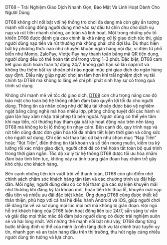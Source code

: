 DT68 – Trải Nghiệm Giao Dịch Nhanh Gọn, Bảo Mật Và Linh Hoạt Dành Cho Người Dùng

DT68 không chỉ nổi bật với hệ thống trò chơi đa dạng mà còn gây ấn tượng mạnh với cộng đồng người dùng nhờ vào sự đầu tư chỉn chu cho dịch vụ nạp và rút tiền nhanh chóng, an toàn và linh hoạt. Một trong những yếu tố khiến DT68 được đánh giá cao chính là khả năng xử lý giao dịch tức thì, giúp người dùng nạp tiền và rút thưởng mà không phải chờ đợi lâu. Dù thực hiện bất kỳ phương thức nào như chuyển khoản ngân hàng nội địa, ví điện tử phổ biến như Momo, ZaloPay, ViettelPay hay thanh toán bằng mã QR tiện dụng, người dùng đều có thể hoàn tất chỉ trong vòng 1–3 phút. Đặc biệt, DT68 cam kết giao dịch hoàn toàn tự động 24/7, không giới hạn số lần nạp/rút và không thu thêm bất kỳ khoản phí nào ngoài mức phí giao dịch do ngân hàng quy định. Điều này giúp người chơi an tâm hơn khi trải nghiệm dịch vụ tài chính tại DT68 mà không lo lắng về chi phí phát sinh hay sự cố trong quá trình sử dụng.

Không chỉ mạnh mẽ về tốc độ giao dịch, <a href="https://dt68.website">DT68</a> còn chú trọng nâng cao độ bảo mật cho toàn bộ hệ thống nhằm đảm bảo quyền lợi tối đa cho người dùng. Thông tin cá nhân cũng như dữ liệu tài khoản được bảo vệ nghiêm ngặt bằng công nghệ mã hóa nhiều lớp, phòng chống tuyệt đối các hành vi gian lận hay xâm nhập trái phép từ bên ngoài. Người dùng có thể yên tâm khi nạp tiền, rút thưởng hay tham gia bất kỳ hoạt động nào trên nền tảng DT68 mà không lo bị lộ thông tin nhạy cảm. Bên cạnh đó, quy trình nạp và rút tiền cũng được đơn giản hóa tối đa nhằm tiết kiệm thời gian và công sức cho người sử dụng. Chỉ cần vài thao tác cơ bản như chọn mục “Nạp Tiền” hoặc “Rút Tiền”, điền thông tin tài khoản và số tiền mong muốn, kiểm tra kỹ lưỡng rồi xác nhận giao dịch, người chơi đã có thể hoàn tất toàn bộ quá trình trong thời gian ngắn. Tốc độ xử lý từ hệ thống DT68 được tối ưu hóa nhằm đảm bảo tính liên tục, không xảy ra tình trạng gián đoạn hay chậm trễ gây khó chịu cho khách hàng.

Bên cạnh những tiện ích vượt trội về thanh toán, DT68 còn ghi điểm nhờ chính sách chăm sóc khách hàng tận tâm và các chương trình ưu đãi hấp dẫn. Mỗi ngày, người dùng đều có cơ hội tham gia các sự kiện khuyến mãi như thưởng khi đăng ký tài khoản mới, hoàn tiền khi thua lỗ, khuyến mãi nạp đầu tiên và nhiều ưu đãi đặc biệt khác. Ứng dụng DT68 cũng được thiết kế thân thiện, phù hợp với cả hai hệ điều hành Android và iOS, giúp người chơi dễ dàng tải về và sử dụng mọi lúc mọi nơi mà không bị gián đoạn. Đội ngũ hỗ trợ khách hàng của DT68 luôn hoạt động liên tục 24/7, sẵn sàng tư vấn và giải đáp mọi thắc mắc để đảm bảo người dùng có được trải nghiệm suôn sẻ và hài lòng nhất. Với những thế mạnh nổi bật như vậy, DT68 đang từng bước khẳng định vị thế của mình là nền tảng dịch vụ tài chính trực tuyến uy tín, nhanh gọn và an toàn hàng đầu trên thị trường, thu hút ngày càng nhiều người dùng tin tưởng và lựa chọn.
